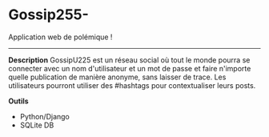 # Gossip255-
Application web de polémique !

---

**Description**
GossipU225 est un réseau social où tout le monde pourra se connecter avec un nom d'utilisateur et un mot de passe et faire n'importe quelle publication de manière anonyme, sans laisser de trace. Les utilisateurs pourront utiliser des #hashtags pour contextualiser leurs posts.


**Outils**
- Python/Django
- SQLite DB
